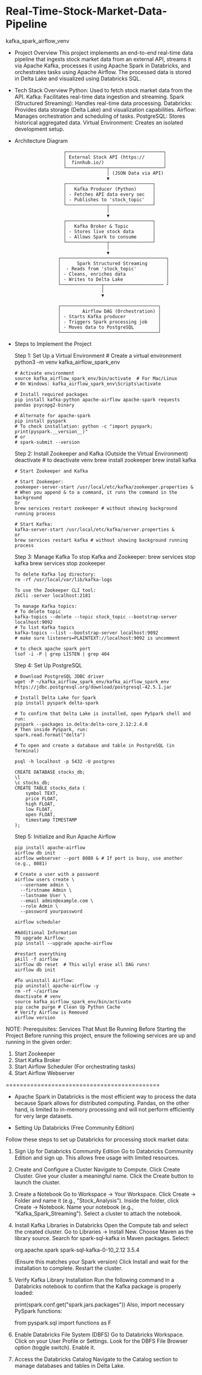 # Real-Time-Stock-Market-Data-Pipeline
  kafka_spark_airflow_venv

* Project Overview
  This project implements an end-to-end real-time data pipeline that ingests stock market data from an external API, streams it via Apache Kafka, processes it using Apache Spark in Databricks, and orchestrates tasks using Apache Airflow. The processed data is stored in Delta Lake and visualized using Databricks SQL.

* Tech Stack Overview
  Python: Used to fetch stock market data from the API.
  Kafka: Facilitates real-time data ingestion and streaming.
  Spark (Structured Streaming): Handles real-time data processing.
  Databricks: Provides data storage (Delta Lake) and visualization capabilities.
  Airflow: Manages orchestration and scheduling of tasks.
  PostgreSQL: Stores historical aggregated data.
  Virtual Environment: Creates an isolated development setup.


* Architecture Diagram

                        ┌────────────────────────────────────┐
                        │ External Stock API (https://       │
                        │  finnhub.io/)                      │
                        └───────────────┬────────────────────┘
                                        │ (JSON Data via API)
                                        ▼
                        ┌────────────────────────────────┐
                        │   Kafka Producer (Python)      │
                        │ - Fetches API data every sec   │
                        │ - Publishes to 'stock_topic'   │
                        └───────────────┬────────────────┘
                                        │
                                        ▼
                        ┌────────────────────────────────┐
                        │   Kafka Broker & Topic         │
                        │ - Stores live stock data       │
                        │ - Allows Spark to consume      │
                        └───────────────┬────────────────┘
                                        │
                                        ▼
                      ┌───────────────────────────────────────┐
                      │      Spark Structured Streaming       │
                      │  - Reads from 'stock_topic'           │
                      │ - Cleans, enriches data               │
                      │ - Writes to Delta Lake                │
                      └───────────────┬────────────────────── ┘
                                      │
                                      ▼
          
                      ┌────────────────────────────────────┐
                      │        Airflow DAG (Orchestration) │
                      │ - Starts Kafka producer            │
                      │ - Triggers Spark processing job    │
                      │ - Moves data to PostgreSQL         │
                      └────────────────────────────────────┘


* Steps to Implement the Project

  Step 1: Set Up a Virtual Environment
      # Create a virtual environment
      python3 -m venv kafka_airflow_spark_env

      # Activate environment
      source kafka_airflow_spark_env/bin/activate  # For Mac/Linux
      # On Windows: kafka_airflow_spark_env\Scripts\activate

      # Install required packages
      pip install kafka-python apache-airflow apache-spark requests pandas psycopg2-binary

      # Alternate for apache-spark
      pip install pyspark
      # To check installation: python -c "import pyspark; print(pyspark.__version__)"
      # or
      # spark-submit --version


  Step 2: Install Zookeeper and Kafka (Outside the Virtual Environment)
      deactivate # to deactivate venv
      brew install zookeeper
      brew install kafka

      # Start Zookeeper and Kafka

      # Start Zookeeper:
      zookeeper-server-start /usr/local/etc/kafka/zookeeper.properties &  # When you append & to a command, it runs the command in the background
      Or
      brew services restart zookeeper # without showing background running process

      # Start Kafka:
      kafka-server-start /usr/local/etc/kafka/server.properties &
      or 
      brew services restart kafka # without showing background running process

  Step 3: Manage Kafka
      To stop Kafka and Zookeeper:
      brew services stop kafka
      brew services stop zookeeper

      To delete Kafka log directory:
      rm -rf /usr/local/var/lib/kafka-logs

      To use the Zookeeper CLI tool:
      zkCli -server localhost:2181

      To manage Kafka topics:
      # To delete topic
      kafka-topics --delete --topic stock_topic --bootstrap-server localhost:9092 
      # To list Kafka topics
      kafka-topics --list --bootstrap-server localhost:9092 
      # make sure listeners=PLAINTEXT://localhost:9092 is uncomment

      # to check apache spark port 
      lsof -i -P | grep LISTEN | grep 404

  Step 4: Set Up PostgreSQL

      # Download PostgreSQL JDBC driver
      wget -P ~/kafka_airflow_spark_env/kafka_airflow_spark_env https://jdbc.postgresql.org/download/postgresql-42.5.1.jar

      # Install Delta Lake for Spark
      pip install pyspark delta-spark

      # To confirm that Delta Lake is installed, open PySpark shell and run:
      pyspark --packages io.delta:delta-core_2.12:2.4.0
      # Then inside PySpark, run:
      spark.read.format("delta")

      # To open and create a database and table in PostgreSQL (in Terminal)

      psql -h localhost -p 5432 -U postgres

      CREATE DATABASE stocks_db;
      \l
      \c stocks_db;
      CREATE TABLE stocks_data (
          symbol TEXT,
          price FLOAT,
          high FLOAT,
          low FLOAT,
          open FLOAT,
          timestamp TIMESTAMP
      );

  Step 5: Initialize and Run Apache Airflow

      pip install apache-airflow
      airflow db init
      airflow webserver --port 8080 & # If port is busy, use another (e.g., 8081)

      # Create a user with a password
      airflow users create \
        --username admin \
        --firstname Admin \
        --lastname User \
        --email admin@example.com \
        --role Admin \
        --password yourpassword

      airflow scheduler 

      #Additional Information
      TO upgrade Airflow:
      pip install --upgrade apache-airflow

      #restart everything
      pkill -f airflow
      airflow db reset  # This wilyl erase all DAG runs!
      airflow db init

      #To uninstall Airflow:
      pip uninstall apache-airflow -y
      rm -rf ~/airflow
      deactivate # venv
      source kafka_airflow_spark_env/bin/activate
      pip cache purge # Clean Up Python Cache
      # Verify Airflow is Removed
      airflow version


NOTE: Prerequisites: Services That Must Be Running Before Starting the Project
Before running this project, ensure the following services are up and running in the given order:
1. Start Zookeeper
2. Start Kafka Broker
3. Start Airflow Scheduler (For orchestrating tasks)
4. Start Airflow Webserver

   
============================================
* Apache Spark in Databricks is the most efficient way to process the data because Spark allows for distributed computing. 
Pandas, on the other hand, is limited to in-memory processing and will not perform efficiently for very large datasets.

* Setting Up Databricks (Free Community Edition)

Follow these steps to set up Databricks for processing stock market data:

1. Sign Up for Databricks Community Edition
    Go to Databricks Community Edition and sign up.
    This allows free usage with limited resources.

2. Create and Configure a Cluster
    Navigate to Compute.
    Click Create Cluster.
    Give your cluster a meaningful name.
    Click the Create button to launch the cluster.

3. Create a Notebook
    Go to Workspace → Your Workspace.
    Click Create → Folder and name it (e.g., "Stock_Analysis").
    Inside the folder, click Create → Notebook.
    Name your notebook (e.g., "Kafka_Spark_Streaming").
    Select a cluster to attach the notebook.

4. Install Kafka Libraries in Databricks
    Open the Compute tab and select the created cluster.
    Go to Libraries → Install New.
    Choose Maven as the library source.
    Search for spark-sql-kafka in Maven packages.
    Select:

    org.apache.spark    spark-sql-kafka-0-10_2.12    3.5.4

    (Ensure this matches your Spark version)
    Click Install and wait for the installation to complete.
    Restart the cluster.

5. Verify Kafka Library Installation
    Run the following command in a Databricks notebook to confirm that the Kafka package is properly loaded:

    print(spark.conf.get("spark.jars.packages"))
    Also, import necessary PySpark functions:

    from pyspark.sql import functions as F

6. Enable Databricks File System (DBFS)
    Go to Databricks Workspace.
    Click on your User Profile or Settings.
    Look for the DBFS File Browser option (toggle switch).
    Enable it.

7. Access the Databricks Catalog
    Navigate to the Catalog section to manage databases and tables in Delta Lake.
